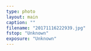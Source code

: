 ```yaml
---
type: photo
layout: main
caption: ""
filename: "20171116222939.jpg"
fstop: "Unknown"
exposure: "Unknown"
---
```

